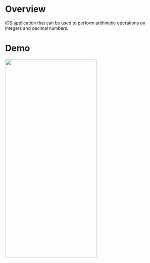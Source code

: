 # Overview

iOS application that can be used to perform arithmetic operations on integers and decimal numbers.

# Demo

<img src="https://user-images.githubusercontent.com/90746623/181343722-414eab3d-98c4-448d-b589-dc29d2ce4399.gif" width="296" height="640"/>
